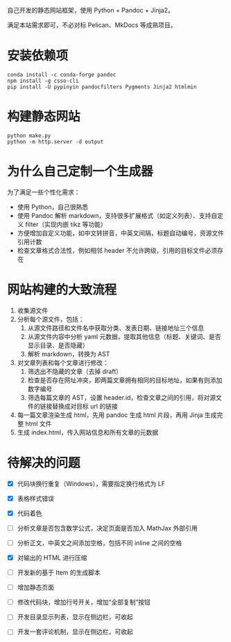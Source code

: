 自己开发的静态网站框架，使用 Python + Pandoc + Jinja2。

满足本站需求即可，不必对标 Pelican、MkDocs 等成熟项目。

# 安装依赖项

~~~
conda install -c conda-forge pandoc
npm install -g csso-cli
pip install -U pypinyin pandocfilters Pygments Jinja2 htmlmin
~~~

# 构建静态网站

~~~
python make.py
python -m http.server -d output
~~~

# 为什么自己定制一个生成器

为了满足一些个性化需求：
- 使用 Python，自己很熟悉
- 使用 Pandoc 解析 markdown，支持很多扩展格式（如定义列表）、支持自定义 filter（实现内嵌 tikz 等功能）
- 方便增加自定义功能，如中文转拼音，中英文间隔，标题自动编号，资源文件引用计数
- 检查文章格式合法性，例如相邻 header 不允许跨级，引用的目标文件必须存在

# 网站构建的大致流程

1. 收集源文件
2. 分析每个源文件，包括：
   1. 从源文件路径和文件名中获取分类、发表日期、链接地址三个信息
   2. 从源文件内容中分析 yaml 元数据，提取其他信息（标题、关键词、是否显示目录、是否隐藏）
   3. 解析 markdown，转换为 AST
3. 对文章列表和每个文章进行修改：
   1. 筛选出不隐藏的文章（去掉 draft）
   2. 检查是否存在网址冲突，即两篇文章拥有相同的目标地址，如果有则添加数字编号
   3. 筛选每篇文章的 AST，设置 header.id，检查文章之间的引用，将对源文件的链接替换成对目标 url 的链接
4. 每一篇文章渲染生成 html，先用 pandoc 生成 html 片段，再用 Jinja 生成完整 html 文件
5. 生成 index.html，传入网站信息和所有文章的元数据

# 待解决的问题

- [x] 代码块换行重复（Windows），需要指定换行格式为 LF
- [x] 表格样式错误
- [x] 代码着色
- [ ] 分析文章是否包含数学公式，决定页面是否加入 MathJax 外部引用
- [ ] 分析正文，中英文之间添加空格，包括不同 inline 之间的空格
- [x] 对输出的 HTML 进行压缩
- [ ] 开发新的基于 Item 的生成脚本
- [ ] 增加静态页面
- [ ] 修改代码块，增加行号开关，增加“全部复制”按钮
- [ ] 开发目录显示列表，显示在侧边栏，可收起
- [ ] 开发一套评论机制，显示在侧边栏，可收起

